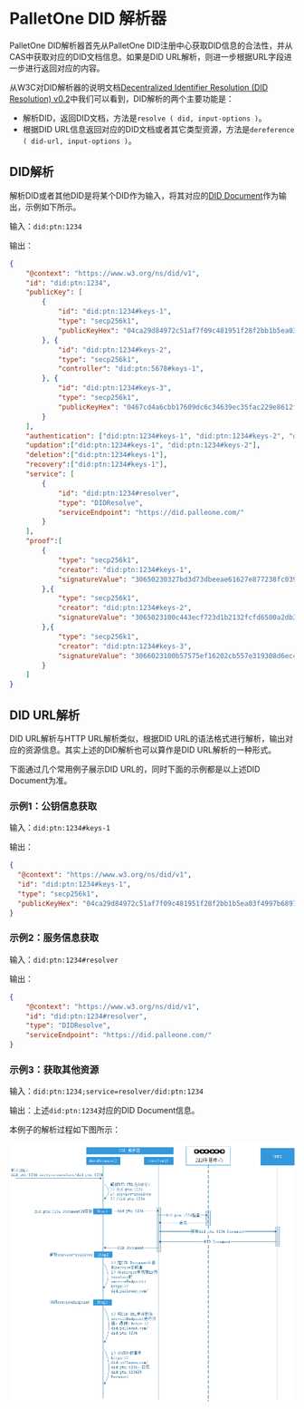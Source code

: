 # PalletOne DID 解析器

PalletOne DID解析器首先从PalletOne DID注册中心获取DID信息的合法性，并从CAS中获取对应的DID文档信息。如果是DID URL解析，则进一步根据URL字段进一步进行返回对应的内容。

从W3C对DID解析器的说明文档[Decentralized Identifier Resolution (DID Resolution) v0.2](https://w3c-ccg.github.io/did-resolution/#architectures)中我们可以看到，DID解析的两个主要功能是：

- 解析DID，返回DID文档，方法是`resolve ( did, input-options )`。
- 根据DID URL信息返回对应的DID文档或者其它类型资源，方法是`dereference ( did-url, input-options )`。

## DID解析

解析DID或者其他DID是将某个DID作为输入，将其对应的[DID Document](https://github.com/palletone/palletone-DID/blob/master/docs/overview/palletone-did-syntaxes-zh-CN.md)作为输出，示例如下所示。

输入：`did:ptn:1234`

输出：

```json
{
    "@context": "https://www.w3.org/ns/did/v1",
    "id": "did:ptn:1234",
    "publicKey": [
        {
            "id": "did:ptn:1234#keys-1",
            "type": "secp256k1",
            "publicKeyHex": "04ca29d84972c51af7f09c481951f28f2bb1b5ea03f4997b68977c7be013d7f35c079bec522d0bef84a116498dee4f100d8ceb29cd196bd416b444e17569bf19356b5c62d4d555e73e3341f8cc36edcfe2ebf240fa6a292af39dff68a769ee42c9",
  		}, {
            "id": "did:ptn:1234#keys-2",
            "type": "secp256k1",
            "controller": "did:ptn:5678#keys-1",
  		}, {
        	"id": "did:ptn:1234#keys-3",
          	"type": "secp256k1",
          	"publicKeyHex": "0467cd4a6cbb17609dc6c34639ec35fac229e8612f8b8046ba2f64e2642fe88f801894b5636de3dbcd94dfc1bac95143b1104714306ad329a1e069fe12f055497a5ebb10dc9d9a9dfb1092055e4b29da06110cad1da121086944ba73cc6484dc1e"
        }
    ],
    "authentication": ["did:ptn:1234#keys-1", "did:ptn:1234#keys-2", "did:ptn:1234#keys-3"],
    "updation":["did:ptn:1234#keys-1", "did:ptn:1234#keys-2"],
    "deletion":["did:ptn:1234#keys-1"],
    "recovery":["did:ptn:1234#keys-1"],
    "service": [
        {
    		"id": "did:ptn:1234#resolver",
			"type": "DIDResolve",
    		"serviceEndpoint": "https://did.palleone.com/"
  		}
    ],
    "proof":[
        {
           	"type": "secp256k1",
    		"creator": "did:ptn:1234#keys-1",
    		"signatureValue": "30650230327bd3d73dbeeae61627e877238fc039934dcf559c03935a739a61ac59a6966f7215b21d0d4d2d34dd2c16a92a8e5810023100b14417f7ef0e3c9404c9fc0b1bf077f225c368d6e119bba754985f5c601204024d2a84001f5c9675d86a8f456a378cdc" 
        },{
           	"type": "secp256k1",
    		"creator": "did:ptn:1234#keys-2",
    		"signatureValue": "3065023100c443ecf723d1b2132fcfd6500a2db31e5fe1b89cd70a1c0593689f803d11331a5b480f5b3ae98c74ed31e4b6d9f80952023026963f070d2fcbc0ff2786824790d0c946ad1dc7ae25ec074b49b4c9025a0858006d8fd6c3b0e5ee3c3627b007bd52b5" 
        },{
           	"type": "secp256k1",
    		"creator": "did:ptn:1234#keys-3",
    		"signatureValue": "3066023100b57575ef16202cb557e319308d6ec4856857c9867351238811cc0c2e0e4a017acce408c32ee81364ee15ad04c4385c0b023100fab36a23731d41e8c16daf52af2e729c28a5ee185e5f7ffc0fb8f3930e79e77f350f4ad8a71f15823e31fedbc49a7eca" 
        }
    ]
}
```



## DID URL解析

DID URL解析与HTTP URL解析类似，根据DID URL的语法格式进行解析，输出对应的资源信息。其实上述的DID解析也可以算作是DID URL解析的一种形式。

下面通过几个常用例子展示DID URL的，同时下面的示例都是以上述DID Document为准。

### 示例1：公钥信息获取

输入：`did:ptn:1234#keys-1`

输出：

```json
{
  "@context": "https://www.w3.org/ns/did/v1",
  "id": "did:ptn:1234#keys-1",
  "type": "secp256k1",
  "publicKeyHex": "04ca29d84972c51af7f09c481951f28f2bb1b5ea03f4997b68977c7be013d7f35c079bec522d0bef84a116498dee4f100d8ceb29cd196bd416b444e17569bf19356b5c62d4d555e73e3341f8cc36edcfe2ebf240fa6a292af39dff68a769ee42c9"
}
```

### 示例2：服务信息获取

输入：`did:ptn:1234#resolver`

输出：

```json
{
	"@context": "https://www.w3.org/ns/did/v1",
    "id": "did:ptn:1234#resolver",
    "type": "DIDResolve",
    "serviceEndpoint": "https://did.palleone.com/"
}
```

### 示例3：获取其他资源

输入：`did:ptn:1234;service=resolver/did:ptn:1234`

输出：上述`did:ptn:1234`对应的DID Document信息。

本例子的解析过程如下图所示：

![did-resolver](https://github.com/palletone/palletone-DID/blob/master/src/images/did-resolver.png?raw=true)

